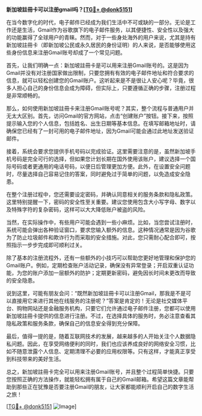 **新加坡註冊卡可以注册gmail吗？[[TG💪+ @donk5151](https://t.me/s/donk5151)]**

在当今数字化的时代，电子邮件已经成为我们生活中不可或缺的一部分。无论是工作还是生活，Gmail作为谷歌旗下的电子邮件服务，以其便捷性、安全性以及强大的功能赢得了全球用户的青睐。然而，对于一些身处海外的用户来说，尤其是持有新加坡註冊卡（即新加坡公民或永久居民的身份证明）的人来说，是否能够使用这些身份信息来注册Gmail账号却成了一个常见问题。

首先，让我们明确一点：新加坡註冊卡是可以用来注册Gmail账号的。这是因为Gmail并没有对注册国家做出限制，只要您拥有有效的电子邮件地址和符合要求的信息，就可以轻松创建您的Gmail账户。这听起来是不是很让人安心呢？毕竟，很多人担心自己的身份信息会成为障碍，但实际上，只要遵循正确的步骤，注册过程是非常顺畅的。

那么，如何使用新加坡註冊卡来注册Gmail账号呢？其实，整个流程与普通用户并无太大区别。首先，访问Gmail的官方网站，点击“创建账户”按钮。接下来，按照提示输入您的个人信息，包括姓名、出生日期等基本信息。在填写邮箱地址时，请确保您已经有了一封可用的电子邮件地址，因为Gmail可能会通过此地址发送验证邮件。

接着，系统会要求您提供手机号码以完成验证。这里需要注意的是，虽然新加坡手机号码是完全可行的选择，但如果您计划长期在国外使用该账户，建议选择一个国际号码或者更通用的电话号码，以便日后管理更加方便。此外，在设置安全问题时，尽量选择自己容易记住的答案，同时避免过于简单的问题，以免造成安全隐患。

在整个注册过程中，您还需要设定密码，并确认同意相关的服务条款和隐私政策。这里特别提醒一下，密码的安全性至关重要。建议您使用包含大小写字母、数字以及特殊字符的复杂密码，这样可以大大降低账户被盗的风险。

当然，在实际操作中，有些用户可能会遇到一些小麻烦。比如，当您尝试注册时，系统可能会弹出各种验证窗口，要求您输入额外的信息。这种情况通常是因为谷歌为了防止垃圾邮件和欺诈行为而采取的安全措施。对此，您只需耐心配合即可，按照指示一步步完成即可顺利过关。

除了基本的注册流程外，还有一些额外的小技巧可以帮助您更好地管理和保护您的Gmail账户。例如，定期检查账户活动记录，确保没有异常登录；开启双重认证功能，为您的账户添加一层额外的防护；定期更新密码，避免因长时间未更改而导致的安全隐患。

说到这里，可能有朋友会问：“既然新加坡註冊卡可以注册Gmail，那我是不是可以直接用它来进行其他在线服务的注册呢？”答案是肯定的！无论是社交媒体平台、购物网站还是金融服务机构，只要它们允许通过电子邮件注册，您都可以使用新加坡註冊卡提供的信息进行注册。不过，在选择具体的服务时，务必注意查看其隐私政策和服务条款，确保自己的信息安全得到充分保障。

最后，值得一提的是，随着互联网技术的发展，越来越多的人开始关注个人数据隐私问题。因此，在享受网络便利的同时，我们也应该养成良好的网络安全习惯，比如不随意泄露个人信息、定期清理不必要的应用权限等。只有这样，才能真正享受到科技带来的美好生活。

总之，新加坡註冊卡完全可以用来注册Gmail账号，并且整个过程简单快捷。只要您按照正确的方法操作，就能轻松拥有属于自己的Gmail邮箱。希望这篇文章能帮助到那些正在犹豫是否要注册Gmail的朋友，让大家都能顺利开启自己的数字生活之旅！

[[TG💪+ @donk5151](https://t.me/s/donk5151) ![Image](https://i.postimg.cc/rwNCRYN7/Snipaste-2025-04-30-17-27-05.png)]